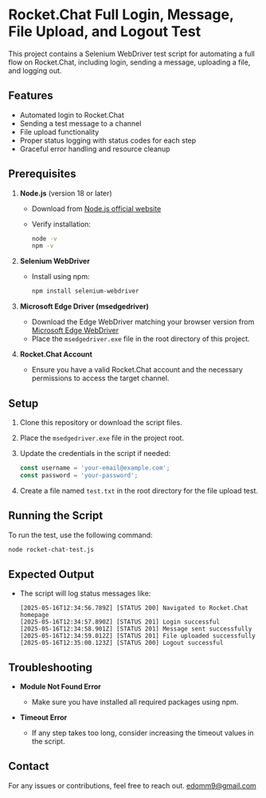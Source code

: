# Rocket.Chat Full Login, Message, File Upload, and Logout Test

This project contains a Selenium WebDriver test script for automating a full flow on Rocket.Chat, including login, sending a message, uploading a file, and logging out.

## Features

* Automated login to Rocket.Chat
* Sending a test message to a channel
* File upload functionality
* Proper status logging with status codes for each step
* Graceful error handling and resource cleanup

## Prerequisites

1. **Node.js** (version 18 or later)

   * Download from [Node.js official website](https://nodejs.org/)
   * Verify installation:

     ```bash
     node -v
     npm -v
     ```

2. **Selenium WebDriver**

   * Install using npm:

     ```bash
     npm install selenium-webdriver
     ```

3. **Microsoft Edge Driver (msedgedriver)**

   * Download the Edge WebDriver matching your browser version from [Microsoft Edge WebDriver](https://developer.microsoft.com/en-us/microsoft-edge/tools/webdriver/)
   * Place the `msedgedriver.exe` file in the root directory of this project.

4. **Rocket.Chat Account**

   * Ensure you have a valid Rocket.Chat account and the necessary permissions to access the target channel.

## Setup

1. Clone this repository or download the script files.
2. Place the `msedgedriver.exe` file in the project root.
3. Update the credentials in the script if needed:

   ```javascript
   const username = 'your-email@example.com';
   const password = 'your-password';
   ```
4. Create a file named `test.txt` in the root directory for the file upload test.

## Running the Script

To run the test, use the following command:

```bash
node rocket-chat-test.js
```

## Expected Output

* The script will log status messages like:

  ```
  [2025-05-16T12:34:56.789Z] [STATUS 200] Navigated to Rocket.Chat homepage
  [2025-05-16T12:34:57.890Z] [STATUS 201] Login successful
  [2025-05-16T12:34:58.901Z] [STATUS 201] Message sent successfully
  [2025-05-16T12:34:59.012Z] [STATUS 201] File uploaded successfully
  [2025-05-16T12:35:00.123Z] [STATUS 200] Logout successful
  ```

## Troubleshooting

* **Module Not Found Error**

  * Make sure you have installed all required packages using npm.

* **Timeout Error**

  * If any step takes too long, consider increasing the timeout values in the script.

## Contact

For any issues or contributions, feel free to reach out. edomm9@gmail.com
